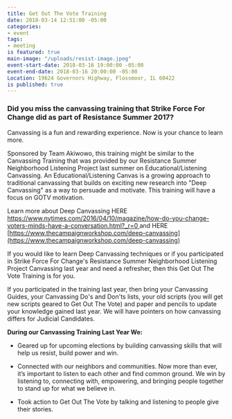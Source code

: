 ```yaml
---
title: Get Out The Vote Training
date: 2018-03-14 12:51:00 -05:00
categories:
- event
tags:
- meeting
is featured: true
main-image: "/uploads/resist-image.jpeg"
event-start-date: 2018-03-16 19:00:00 -05:00
event-end-date: 2018-03-16 20:00:00 -05:00
Location: 19624 Governors Highway, Flossmoor, IL 60422
is published: true
---
```


### Did you miss the canvassing training that Strike Force For Change did as part of Resistance Summer 2017? 

Canvassing is a fun and rewarding experience. Now is your chance to learn more. 

Sponsored by Team Akiwowo, this training might be similar to the Canvassing Training that was provided by our Resistance Summer Neighborhood Listening Project last summer on Educational/Listening Canvassing. An Educational/Listening Canvas is a growing approach to traditional canvassing that builds on exciting new research into "Deep Canvassing" as a way to persuade and motivate. This training will have a focus on GOTV motivation. 

Learn more about Deep Canvassing 
HERE
[https://www.nytimes.com/2016/04/10/magazine/how-do-you-change-voters-minds-have-a-conversation.html?_r=0 ](https://www.nytimes.com/2016/04/10/magazine/how-do-you-change-voters-minds-have-a-conversation.html?_r=0)
and HERE
[https://www.thecampaignworkshop.com/deep-canvassing](https://www.thecampaignworkshop.com/deep-canvassing) 

If you would like to learn Deep Canvassing techniques or if you participated in Strike Force For Change's Resistance Summer Neighborhood Listening Project Canvassing last year and need a refresher, then this Get Out The Vote Training is for you. 

If you participated in the training last year, then bring your Canvassing Guides, your Canvassing Do's and Don'ts lists, your old scripts (you will get new scripts geared to Get Out The Vote) and paper and pencils to update your knowledge gained last year. We will have pointers on how canvassing differs for Judicial Candidates. 

**During our Canvassing Training Last Year We:** 

* Geared up for upcoming elections by building canvassing skills that will help us resist, build power and win.

* Connected with our neighbors and communities. Now more than ever, it’s important to listen to each other and find common ground. We win by listening to, connecting with, empowering, and bringing people together to stand up for what we believe in.

* Took action to Get Out The Vote by talking and listening to people give their stories.


